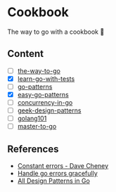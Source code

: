 # Cookbook

The way to go with a cookbook 🍳

## Content

- [ ] [the-way-to-go](https://github.com/unknwon/the-way-to-go_ZH_CN)
- [x] [learn-go-with-tests](https://github.com/quii/learn-go-with-tests)
- [ ] [go-patterns](https://github.com/tmrts/go-patterns)
- [x] [easy-go-patterns](https://github.com/aceld/EasySJMS)
- [ ] [concurrency-in-go](concurrency-in-go)
- [ ] [geek-design-patterns](https://time.geekbang.org/column/article/165114)
- [ ] [golang101](https://gfw.go101.org/)
- [ ] [master-to-go](https://github.com/aceld/golang)

## References

- [Constant errors - Dave Cheney](https://dave.cheney.net/2016/04/07/constant-errors)
- [Handle go errors gracefully](https://dave.cheney.net/2016/04/27/dont-just-check-errors-handle-them-gracefully)
- [All Design Patterns in Go](https://golangbyexample.com/all-design-patterns-golang/)
